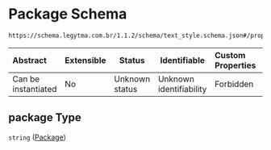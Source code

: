 # Package Schema

```txt
https://schema.legytma.com.br/1.1.2/schema/text_style.schema.json#/properties/package
```




| Abstract            | Extensible | Status         | Identifiable            | Custom Properties | Additional Properties | Access Restrictions | Defined In                                                                          |
| :------------------ | ---------- | -------------- | ----------------------- | :---------------- | --------------------- | ------------------- | ----------------------------------------------------------------------------------- |
| Can be instantiated | No         | Unknown status | Unknown identifiability | Forbidden         | Allowed               | none                | [text_style.schema.json\*](../schema/text_style.schema.json) |

## package Type

`string` ([Package](text_style-properties-package.md))
